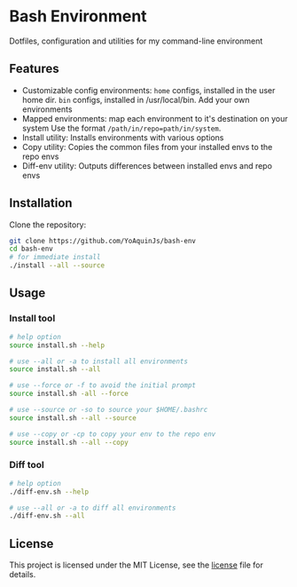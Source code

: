 # Bash Environment

Dotfiles, configuration and utilities for my command-line environment

## Features

- Customizable config environments:
  `home` configs, installed in the user home dir.
  `bin` configs, installed in /usr/local/bin.
  Add your own environments
- Mapped environments: map each environment to it's destination on your system
  Use the format `/path/in/repo=path/in/system`.
- Install utility: Installs environments with various options
- Copy utility: Copies the common files from your installed envs to the repo envs
- Diff-env utility: Outputs differences between installed envs and repo envs


## Installation

Clone the repository:
```bash
git clone https://github.com/YoAquinJs/bash-env
cd bash-env
# for immediate install
./install --all --source
```

## Usage

### Install tool

```bash
# help option
source install.sh --help

# use --all or -a to install all environments
source install.sh --all

# use --force or -f to avoid the initial prompt
source install.sh -all --force

# use --source or -so to source your $HOME/.bashrc
source install.sh --all --source

# use --copy or -cp to copy your env to the repo env
source install.sh --all --copy
```

### Diff tool

```bash
# help option
./diff-env.sh --help

# use --all or -a to diff all environments
./diff-env.sh --all
```

## License

This project is licensed under the MIT License,
see the [license](LICENSE-MIT.txt) file for details.

